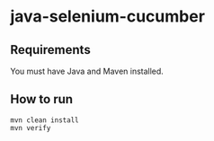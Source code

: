 # java-selenium-cucumber

## Requirements
You must have Java and Maven installed.

## How to run
```
mvn clean install
mvn verify
```
